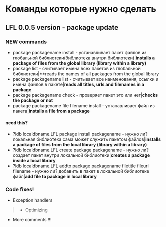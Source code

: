 # Команды которые нужно сделать

## LFL 0.0.5 version - package update
### NEW commands

* package packagename install - устанавливает пакет файлов из глобальной библиотеки(библиотека внутри библиотеки)|**installs a package of files from the global library (library within a library)**
* package list - считывает имена всех пакетов из глобальной библиотеки|**reads the names of all packages from the global library
* package packagename list - считывает все наименования, ссылки и имена файлов в пакете|**reads all titles, urls and filenames in a package**
* package packagename check - проверяет пакет это или нет|**checks the package or not**
* package packagename file filename install - устанавливает файл из пакета|**installs a file from a package**

#### need this?
* ?ldb localdbname.LFL package install packagename - нужно ли? локальная библиотека сама может служить пакетом файлов|**installs a package of files from the local library (library within a library)**
* ?ldb localdbname.LFL create package packagename - нужно ли? создает пакет внутри локальной библиотеки|**creates a package inside a local library**
* ?ldb localdbname.LFL addto package packagename filetitle fileurl filename - нужно ли? добавить в пакет в локальной библиотеке файл|**add file to package in local library**

### Code fixes! 

* Exception handlers
> * Optimizing
* More comments !!!
